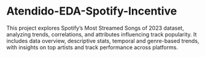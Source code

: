 # Atendido-EDA-Spotify-Incentive
This project explores Spotify’s Most Streamed Songs of 2023 dataset, analyzing trends, correlations, and attributes influencing track popularity. It includes data overview, descriptive stats, temporal and genre-based trends, with insights on top artists and track performance across platforms.
